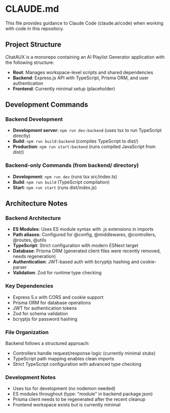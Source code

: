 # CLAUDE.md

This file provides guidance to Claude Code (claude.ai/code) when working with code in this repository.

## Project Structure

ChatAUX is a monorepo containing an AI Playlist Generator application with the following structure:

- **Root**: Manages workspace-level scripts and shared dependencies
- **Backend**: Express.js API with TypeScript, Prisma ORM, and user authentication
- **Frontend**: Currently minimal setup (placeholder)

## Development Commands

### Backend Development
- **Development server**: `npm run dev:backend` (uses tsx to run TypeScript directly)
- **Build**: `npm run build:backend` (compiles TypeScript to dist/)
- **Production**: `npm run start:backend` (runs compiled JavaScript from dist/)

### Backend-only Commands (from backend/ directory)
- **Development**: `npm run dev` (runs tsx src/index.ts)
- **Build**: `npm run build` (TypeScript compilation)
- **Start**: `npm run start` (runs dist/index.js)

## Architecture Notes

### Backend Architecture
- **ES Modules**: Uses ES module syntax with .js extensions in imports
- **Path aliases**: Configured for @config, @middlewares, @controllers, @routes, @utils
- **TypeScript**: Strict configuration with modern ESNext target
- **Database**: Prisma ORM (generated client files were recently removed, needs regeneration)
- **Authentication**: JWT-based auth with bcryptjs hashing and cookie-parser
- **Validation**: Zod for runtime type checking

### Key Dependencies
- Express 5.x with CORS and cookie support
- Prisma ORM for database operations
- JWT for authentication tokens
- Zod for schema validation
- bcryptjs for password hashing

### File Organization
Backend follows a structured approach:
- Controllers handle request/response logic (currently minimal stubs)
- TypeScript path mapping enables clean imports
- Strict TypeScript configuration with advanced type checking

### Development Notes
- Uses tsx for development (no nodemon needed)
- ES modules throughout (type: "module" in backend package.json)
- Prisma client needs to be regenerated after the recent cleanup
- Frontend workspace exists but is currently minimal